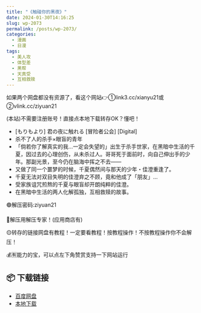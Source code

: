 ```yaml
---
title: "《触碰你的黑夜》"
date: 2024-01-30T14:16:25
slug: wp-2073
permalink: /posts/wp-2073/
categories:
  - 漫画
  - 日漫
tags:
  - 美人攻
  - 体型差
  - 黑帮
  - 天真受
  - 互相救赎
---
```


如果两个网盘都没有资源了，看这个网站👉①link3.cc/xianyu21或②vlink.cc/ziyuan21

(本站)不需要注册账号！直接点本地下载转存OK？懂吧！

*   \[もりもより\] 君の夜に触れる \[冒险者公会\] \[Digital\]
*   杀不了人的杀手×眼盲的青年
*   「倘若你了解真实的我…一定会失望的」出生于杀手世家，在黑暗中生活的千夏，因过去的心理创伤，从未杀过人。哥哥死于面前时，向自己伸出手的少年。那副光景，至今仍在脑海中挥之不去——
*   又做了同一个噩梦的时候，千夏偶然间与那天的少年・佳澄重逢了。
*   千夏无法对双目失明的佳澄弃之不顾，竟和他成了「朋友」…
*   受家族诅咒煎熬的千夏与眼盲却开朗纯粹的佳澄。
*   在黑暗中生活的两人化解孤独，互相救赎的故事。

🟢解压密码:ziyuan21

🔵解压用解压专家！(应用商店有)

🟡转存的链接网盘有教程！一定要看教程！按教程操作！不按教程操作你不会解压！

💰🈶能力的宝，可以点左下角赞赏支持一下网站运行

## 📦 下载链接
- [百度网盘](https://blziyuan21.com/pay-download/2073?key=48935a14d4&down_id=0)
- [本地下载](https://blziyuan21.com/pay-download/2073?key=48935a14d4&down_id=1)

